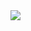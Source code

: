 <img src="https://www.canva.com/design/DAF7Oc653ik/Q4A1ueoLqPHuhWVHRhRqfw/view?utm_content=DAF7Oc653ik&utm_campaign=designshare&utm_medium=link&utm_source=editor">

<!--
**DUrizarSis/DUrizarSis** is a ✨ _special_ ✨ repository because its `README.md` (this file) appears on your GitHub profile.

## About me

- 🔭 Fullstack Developer
- 🌱 I’m currently learning ...
- 👯 I’m looking to collaborate on ...
- 🤔 I’m looking for help with ...
- 💬 Ask me about ...
- 📫 How to reach me: ...
- 😄 Pronouns: ...
- ⚡ Fun fact: ...
-->

